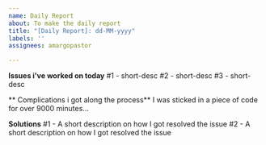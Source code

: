 ```yaml
---
name: Daily Report
about: To make the daily report
title: "[Daily Report]: dd-MM-yyyy"
labels: ''
assignees: amargopastor

---
```


**Issues i've worked on today**
#1 - short-desc
#2 - short-desc
#3 - short-desc

** Complications i got along the process**
I was sticked in a piece of code for over 9000 minutes...

**Solutions**
#1 - A short description on how I got resolved the issue
#2 - A short description on how I got resolved the issue
